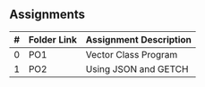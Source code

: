 ##  Assignments

|   #   | Folder Link | Assignment Description |
| :---: | ----------- | ---------------------- |
|   0   | PO1         | Vector Class Program   |
|   1   | PO2         | Using JSON and GETCH   |

